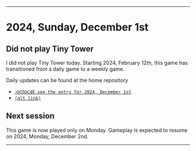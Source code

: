 
***

# 2024, Sunday, December 1st

## Did not play Tiny Tower

<!-- TODO: For each weekly entry, make sure the date is correct. The day of the week should be modified in 4 places !-->

I did not play Tiny Tower today. Starting 2024, February 12th, this game has transitioned from a daily game to a weekly game.

Daily updates can be found at the home repository

- [:octocat: `see the entry for 2024, December 1st`](https://github.com/seanpm2001/SeansLifeArchive_Images_TinyTower/tree/master/tiny%20tower/2024/12_December/01/) 
- [`(alt link)`](/tiny%20tower/2024/12_December/01/)

## Next session

This game is now played only on Monday. Gameplay is expected to resume on 2024, Monday, December 2nd.

***
